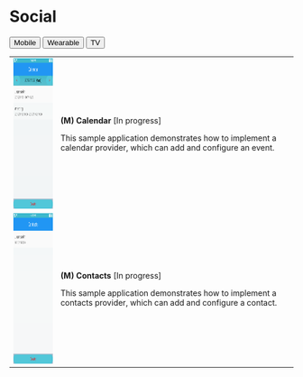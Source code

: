 # Social

<!--
For MD:
-->

<link href="../css/dotnet-samples.css" ref="stylesheet">

<!--
for TD:

<style type="text/css">
    Please copy dotnet-samples.css and paste it here
</script>
-->

<div class="sampletab">
<button class="tablinks" onclick="openProfile(event, 'Mobile')" id="defaultOpen">Mobile</button> <button class="tablinks" onclick="openProfile(event, 'Wearable')">Wearable</button> <button class="tablinks" onclick="openProfile(event, 'TV')">TV</button>
</div>

<!-- Tab content -->
<div class="tabcontent" id="Mobile">
<table>
	<tbody>
		<tr>
			<td><img alt="" height="267" src="media/m24calendar.png" width="150"/></td>
			<td>
			<p><strong>(M) Calendar</strong> [In progress]</p>
			<p>This sample application demonstrates how to implement a calendar provider, which can add and configure an event.</p>
			</td>
		</tr>
		<tr>
			<td><img alt="" height="267" src="media/m25contacts.png" width="150"/></td>
			<td>
			<p><strong>(M) Contacts</strong> [In progress]</p>
			<p>This sample application demonstrates how to implement a contacts provider, which can add and configure a contact.</p>
			</td>
		</tr>
	</tbody>
</table>
</div>

<div class="tabcontent" id="Wearable">
</div>

<div class="tabcontent" id="TV">
</div>

<!--
For MD:
-->
<script src="../js/dotnet-samples.js"></script>

<!--
for TD:

<script>
  Please copy dotnet-samples.js and paste it here
</script>
-->
